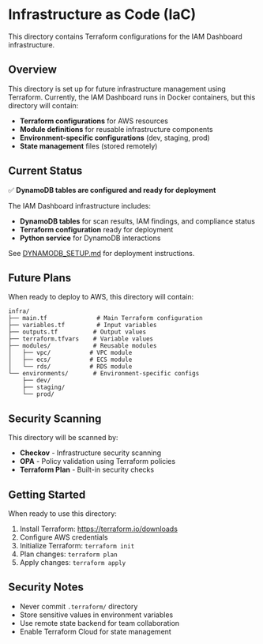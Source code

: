 # Infrastructure as Code (IaC)

This directory contains Terraform configurations for the IAM Dashboard infrastructure.

## Overview

This directory is set up for future infrastructure management using Terraform. Currently, the IAM Dashboard runs in Docker containers, but this directory will contain:

- **Terraform configurations** for AWS resources
- **Module definitions** for reusable infrastructure components
- **Environment-specific configurations** (dev, staging, prod)
- **State management** files (stored remotely)

## Current Status

✅ **DynamoDB tables are configured and ready for deployment**

The IAM Dashboard infrastructure includes:
- **DynamoDB tables** for scan results, IAM findings, and compliance status
- **Terraform configuration** ready for deployment
- **Python service** for DynamoDB interactions

See [DYNAMODB_SETUP.md](./DYNAMODB_SETUP.md) for deployment instructions.

## Future Plans

When ready to deploy to AWS, this directory will contain:

```
infra/
├── main.tf              # Main Terraform configuration
├── variables.tf         # Input variables
├── outputs.tf          # Output values
├── terraform.tfvars    # Variable values
├── modules/            # Reusable modules
│   ├── vpc/           # VPC module
│   ├── ecs/           # ECS module
│   └── rds/           # RDS module
└── environments/       # Environment-specific configs
    ├── dev/
    ├── staging/
    └── prod/
```

## Security Scanning

This directory will be scanned by:
- **Checkov** - Infrastructure security scanning
- **OPA** - Policy validation using Terraform policies
- **Terraform Plan** - Built-in security checks

## Getting Started

When ready to use this directory:

1. Install Terraform: https://terraform.io/downloads
2. Configure AWS credentials
3. Initialize Terraform: `terraform init`
4. Plan changes: `terraform plan`
5. Apply changes: `terraform apply`

## Security Notes

- Never commit `.terraform/` directory
- Store sensitive values in environment variables
- Use remote state backend for team collaboration
- Enable Terraform Cloud for state management



